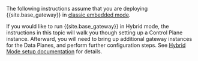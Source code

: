 <!-- Deployment Options section; used in all Enterprise k8s installation topics-->
The following instructions assume that you are deploying {{site.base_gateway}} in [classic embedded mode](/enterprise/{{include.kong_version}}/deployment/deployment-options).

If you would like to run {{site.base_gateway}} in Hybrid mode, the instructions in this topic will walk you though setting up a Control Plane instance. Afterward, you will need to bring up additional gateway instances for the Data Planes, and perform further configuration steps. See [Hybrid Mode setup documentation](https://github.com/Kong/charts/blob/main/charts/kong#hybrid-mode) for details.

